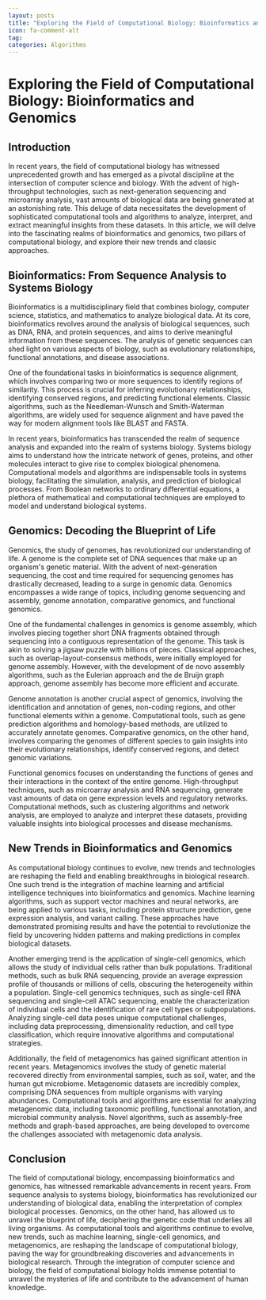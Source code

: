 ```yaml
---
layout: posts
title: "Exploring the Field of Computational Biology: Bioinformatics and Genomics"
icon: fa-comment-alt
tag:      
categories: Algorithms
---
```



# Exploring the Field of Computational Biology: Bioinformatics and Genomics

## Introduction

In recent years, the field of computational biology has witnessed unprecedented growth and has emerged as a pivotal discipline at the intersection of computer science and biology. With the advent of high-throughput technologies, such as next-generation sequencing and microarray analysis, vast amounts of biological data are being generated at an astonishing rate. This deluge of data necessitates the development of sophisticated computational tools and algorithms to analyze, interpret, and extract meaningful insights from these datasets. In this article, we will delve into the fascinating realms of bioinformatics and genomics, two pillars of computational biology, and explore their new trends and classic approaches.

## Bioinformatics: From Sequence Analysis to Systems Biology

Bioinformatics is a multidisciplinary field that combines biology, computer science, statistics, and mathematics to analyze biological data. At its core, bioinformatics revolves around the analysis of biological sequences, such as DNA, RNA, and protein sequences, and aims to derive meaningful information from these sequences. The analysis of genetic sequences can shed light on various aspects of biology, such as evolutionary relationships, functional annotations, and disease associations.

One of the foundational tasks in bioinformatics is sequence alignment, which involves comparing two or more sequences to identify regions of similarity. This process is crucial for inferring evolutionary relationships, identifying conserved regions, and predicting functional elements. Classic algorithms, such as the Needleman-Wunsch and Smith-Waterman algorithms, are widely used for sequence alignment and have paved the way for modern alignment tools like BLAST and FASTA.

In recent years, bioinformatics has transcended the realm of sequence analysis and expanded into the realm of systems biology. Systems biology aims to understand how the intricate network of genes, proteins, and other molecules interact to give rise to complex biological phenomena. Computational models and algorithms are indispensable tools in systems biology, facilitating the simulation, analysis, and prediction of biological processes. From Boolean networks to ordinary differential equations, a plethora of mathematical and computational techniques are employed to model and understand biological systems.

## Genomics: Decoding the Blueprint of Life

Genomics, the study of genomes, has revolutionized our understanding of life. A genome is the complete set of DNA sequences that make up an organism's genetic material. With the advent of next-generation sequencing, the cost and time required for sequencing genomes has drastically decreased, leading to a surge in genomic data. Genomics encompasses a wide range of topics, including genome sequencing and assembly, genome annotation, comparative genomics, and functional genomics.

One of the fundamental challenges in genomics is genome assembly, which involves piecing together short DNA fragments obtained through sequencing into a contiguous representation of the genome. This task is akin to solving a jigsaw puzzle with billions of pieces. Classical approaches, such as overlap-layout-consensus methods, were initially employed for genome assembly. However, with the development of de novo assembly algorithms, such as the Eulerian approach and the de Bruijn graph approach, genome assembly has become more efficient and accurate.

Genome annotation is another crucial aspect of genomics, involving the identification and annotation of genes, non-coding regions, and other functional elements within a genome. Computational tools, such as gene prediction algorithms and homology-based methods, are utilized to accurately annotate genomes. Comparative genomics, on the other hand, involves comparing the genomes of different species to gain insights into their evolutionary relationships, identify conserved regions, and detect genomic variations.

Functional genomics focuses on understanding the functions of genes and their interactions in the context of the entire genome. High-throughput techniques, such as microarray analysis and RNA sequencing, generate vast amounts of data on gene expression levels and regulatory networks. Computational methods, such as clustering algorithms and network analysis, are employed to analyze and interpret these datasets, providing valuable insights into biological processes and disease mechanisms.

## New Trends in Bioinformatics and Genomics

As computational biology continues to evolve, new trends and technologies are reshaping the field and enabling breakthroughs in biological research. One such trend is the integration of machine learning and artificial intelligence techniques into bioinformatics and genomics. Machine learning algorithms, such as support vector machines and neural networks, are being applied to various tasks, including protein structure prediction, gene expression analysis, and variant calling. These approaches have demonstrated promising results and have the potential to revolutionize the field by uncovering hidden patterns and making predictions in complex biological datasets.

Another emerging trend is the application of single-cell genomics, which allows the study of individual cells rather than bulk populations. Traditional methods, such as bulk RNA sequencing, provide an average expression profile of thousands or millions of cells, obscuring the heterogeneity within a population. Single-cell genomics techniques, such as single-cell RNA sequencing and single-cell ATAC sequencing, enable the characterization of individual cells and the identification of rare cell types or subpopulations. Analyzing single-cell data poses unique computational challenges, including data preprocessing, dimensionality reduction, and cell type classification, which require innovative algorithms and computational strategies.

Additionally, the field of metagenomics has gained significant attention in recent years. Metagenomics involves the study of genetic material recovered directly from environmental samples, such as soil, water, and the human gut microbiome. Metagenomic datasets are incredibly complex, comprising DNA sequences from multiple organisms with varying abundances. Computational tools and algorithms are essential for analyzing metagenomic data, including taxonomic profiling, functional annotation, and microbial community analysis. Novel algorithms, such as assembly-free methods and graph-based approaches, are being developed to overcome the challenges associated with metagenomic data analysis.

## Conclusion

The field of computational biology, encompassing bioinformatics and genomics, has witnessed remarkable advancements in recent years. From sequence analysis to systems biology, bioinformatics has revolutionized our understanding of biological data, enabling the interpretation of complex biological processes. Genomics, on the other hand, has allowed us to unravel the blueprint of life, deciphering the genetic code that underlies all living organisms. As computational tools and algorithms continue to evolve, new trends, such as machine learning, single-cell genomics, and metagenomics, are reshaping the landscape of computational biology, paving the way for groundbreaking discoveries and advancements in biological research. Through the integration of computer science and biology, the field of computational biology holds immense potential to unravel the mysteries of life and contribute to the advancement of human knowledge.